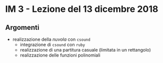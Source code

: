 # IM 3 - Lezione del 13 dicembre 2018

## Argomenti

* realizzazione della *nuvola* con `csound`
  * integrazione di `csound` con `ruby`
  * realizzazione di una partitura casuale (limitata in un rettangolo)
  * realizzazione delle funzioni polinomiali

